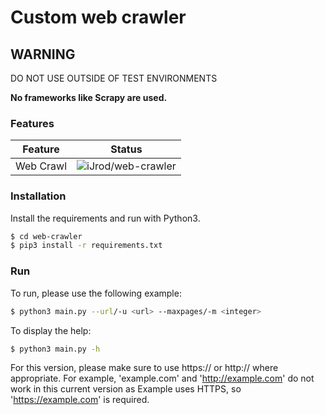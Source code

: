 # Custom web crawler

## WARNING
DO NOT USE OUTSIDE OF TEST ENVIRONMENTS

**No frameworks like Scrapy are used.**

### Features
Feature | Status
--------|--------
Web Crawl | ![iJrod/web-crawler](https://img.shields.io/badge/Web_Crawler-Working-green)

### Installation
Install the requirements and run with Python3.

```sh
$ cd web-crawler
$ pip3 install -r requirements.txt
```
### Run
To run, please use the following example: 
```sh
$ python3 main.py --url/-u <url> --maxpages/-m <integer>
```

To display the help: 
```sh
$ python3 main.py -h
```

For this version, please make sure to use https:// or http:// where appropriate. For example, 'example.com' and 'http://example.com' do not work in this current version as Example uses HTTPS, so 'https://example.com' is required.
